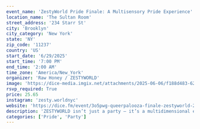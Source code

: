 ```yaml
---
event_name: 'ZestyWorld Pride Finale: A Multisensory Pride Experience'
location_name: 'The Sultan Room'
street_address: '234 Starr St'
city: 'Brooklyn'
city_category: 'New York'
state: 'NY'
zip_code: '11237'
country: 'US'
start_date: '6/29/2025'
start_time: '7:00 PM'
end_time: '2:00 AM'
time_zone: 'America/New_York'
organizer: 'Raw Honey / ZESTYWORLD'
image: 'https://dice-media.imgix.net/attachments/2025-06-06/f188d483-62cc-4199-9a6d-a6c48d9b6620.jpg?rect=0%2C0%2C1080%2C1080&auto=format%2Ccompress&q=40&w=328&h=328&fit=crop&crop=faces%2Ccenter&dpr=2'
rsvp_required: True
price: 25.65
instagram: 'zesty.worldnyc'
website: 'https://dice.fm/event/3o5pwg-queerpalooza-finale-zestyworld-29th-jun-the-sultan-room-new-york-the-sultan-room-rooftop-brooklyn-tickets?sharer_id=61a18cd6ea820800018f3bfc&_branch_match_id=965922744058127030&utm_source=dice&utm_campaign=event_share&utm_medium=event_share&_branch_referrer=H4sIAAAAAAAAAwXBSQqAIBgG0Nu0TG2UIFpEN2gfDr9pM59B0KKz956%2F7ys2jG3hWFMbDKVuZyjruciGdxl1F70CYQq2rYQS0tiKlMy45JwL6XLtTPKBHAHhmCeN84mEtvc4d%2FoB9ZnRCV0AAAA%3D'
description: 'ZESTYWORLD isn’t just a party — it’s a multidimensional experience for the gworls, gays, theys & thems. Celebrating Art, Dance, and Music. Catch the legendary @houseofjuicycouture , winners of @legendarymax on @hbomax with sounds by @kaitheblackangel on the main dance floor. Use code “ZESTYWORLD” for discounted tix'
categories: ['Pride', 'Party']
---
```


